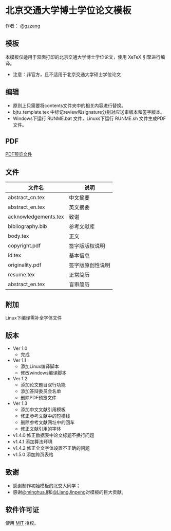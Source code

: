 # 北京交通大学博士学位论文模板

作者： [@gzzang](https://github.com/gzzang)

## 模板

本模板仅适用于双面打印的北京交通大学博士学位论文，使用 XeTeX 引擎进行编译。

- 注意：非官方，且不适用于北京交通大学硕士学位论文

## 编辑

- 原则上只需要将contents文件夹中的相关内容进行替换。
- bjtu_template.tex 中标记review和signature分别对应送审版本和签字版本。
- Windows下运行 RUNME.bat 文件，Linuxs下运行 RUNME.sh 文件生成PDF文件。

## PDF

[PDF预览文件](https://github.com/gzzang/bjtu_template/releases/download/OK/bjtu_template.pdf)

## 文件

|文件名|说明|
|----|----|
|abstract_cn.tex|中文摘要|
|abstract_en.tex|英文摘要|
|acknowledgements.tex|致谢|
|bibliography.bib|参考文献库|
|body.tex|正文|
|copyright.pdf|签字版版权说明|
|id.tex|基本信息|
|originality.pdf|签字版原创性说明|
|resume.tex|正常简历|
|abstract_en.tex|盲审简历|

## 附加

Linux下编译需补全字体文件

## 版本

- Ver 1.0
  - 完成
- Ver 1.1
  - 添加Linux编译脚本
  - 修改windows编译脚本
- Ver 1.2
  - 添加论文题目双行功能
  - 添加答辩委员会名单
  - 删除PDF预览文件
- Ver 1.3
  - 添加中文文献引用模板
  - 修正参考文献中的短横线
  - 删除参考文献网址中的回车
  - 修正文献引用的字体
- v1.4.0 修正数据表中论文标题不换行问题
- v1.4.1 添加算法环境
- v1.4.2 修正全文字体设置不正确的问题
- v1.5.0 添加跨页表格

## 致谢

- 感谢制作初始模板的北交大同学；
- 感谢[@minghua.li](https://github.com/learup)和[@LiangJinpeng](https://github.com/LiangJinpeng)对模板的巨大贡献。

## 软件许可证

使用 [MIT](LICENSE) 授权。
